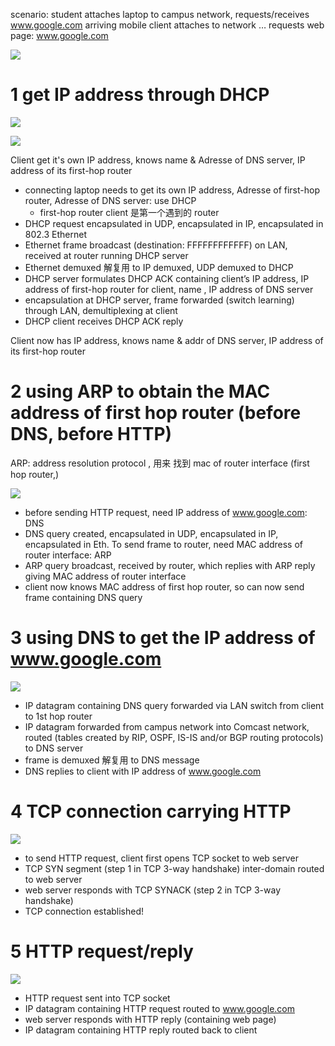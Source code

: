 
scenario: student attaches laptop to campus network, requests/receives www.google.com 
arriving mobile client attaches to network …
requests web page: www.google.com


![](image/Pasted%20image%2020241205105253.png)


# 1 get IP address through DHCP 


![](image/Pasted%20image%2020241205105412.png)

![](image/Pasted%20image%2020241205105924.png)


Client get  it's own IP address, knows name & Adresse of DNS server, IP address of its first-hop router
- connecting laptop needs to get its own IP address, Adresse of first-hop router, Adresse of DNS server: use DHCP
    - first-hop router client 是第一个遇到的 router 
- DHCP request encapsulated in UDP, encapsulated in IP, encapsulated in 802.3 Ethernet
- Ethernet frame broadcast (destination: FFFFFFFFFFFF) on LAN, received at router running DHCP server
- Ethernet demuxed  解复用 to IP demuxed, UDP demuxed to DHCP
- DHCP server formulates DHCP ACK containing client’s IP address, IP address of first-hop router for client, name ,  IP address of DNS server
- encapsulation at DHCP server, frame forwarded (switch learning) through LAN, demultiplexing at client
- DHCP client receives DHCP ACK reply

Client now has IP address, knows name & addr of DNS  server, IP address of its first-hop router

# 2 using ARP to obtain the MAC address of first hop router (before DNS, before HTTP)


ARP:  address resolution protocol , 用来 找到 mac of router interface (first hop router,)

![](image/Pasted%20image%2020241205110807.png)


- before sending HTTP request, need IP address of www.google.com:  DNS
- DNS query created, encapsulated in UDP, encapsulated in IP, encapsulated in Eth.  To send frame to router, need MAC address of router interface: ARP
- ARP query broadcast, received by router, which replies with ARP reply giving MAC address of router interface
- client now knows MAC address of first hop router, so can now send frame containing DNS query

# 3 using DNS to get the IP address of www.google.com 

![](image/Pasted%20image%2020241205113037.png)

- IP datagram containing DNS query forwarded via LAN switch from client to 1st hop router
- IP datagram forwarded from campus network into Comcast network, routed (tables created by RIP, OSPF, IS-IS and/or BGP routing protocols) to DNS server
- frame is demuxed 解复用 to DNS message 
- DNS replies to client with IP address of www.google.com 

# 4 TCP connection carrying HTTP


![](image/Pasted%20image%2020241205113323.png)

- to send HTTP request, client first opens TCP socket to web server
- TCP SYN segment (step 1 in TCP 3-way handshake) inter-domain routed to web server
- web server responds with TCP SYNACK (step 2 in TCP 3-way handshake)
- TCP connection established!


# 5 HTTP request/reply 

![](image/Pasted%20image%2020241205113345.png)



- HTTP request sent into TCP socket
- IP datagram containing HTTP request routed to www.google.com
- web server responds with HTTP reply (containing web page)
- IP datagram containing HTTP reply routed back to client
